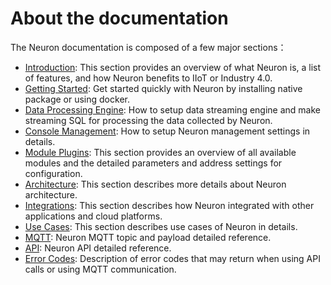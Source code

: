 # About the documentation

The Neuron documentation is composed of a few major sections：

* [Introduction](./introduction.md): This section provides an overview of what Neuron is, a list of features, and how Neuron benefits to IIoT or Industry 4.0.
* [Getting Started](./getting-started/installation.md): Get started quickly with Neuron by installing native package or using docker.
* [Data Processing Engine](./data-processing-engine/prerequisite-setup.md): How to setup data streaming engine and make streaming SQL for processing the data collected by Neuron.
* [Console Management](./console-management/license-installation.md): How to setup Neuron management settings in details.
* [Module Plugins](./module-plugins/module-list.md): This section provides an overview of all available modules and the detailed parameters and address settings for configuration.
* [Architecture](./architecture.md): This section describes more details about Neuron architecture. 
* [Integrations](./integration.md): This section describes how Neuron integrated with other applications and cloud platforms.
* [Use Cases](./use_cases.md): This section describes use cases of Neuron in details.
* [MQTT](./mqtt.md): Neuron MQTT topic and payload detailed reference.
* [API](./api.md): Neuron API detailed reference.
* [Error Codes](./error-code.md): Description of error codes that may return when using API calls or using MQTT communication.

